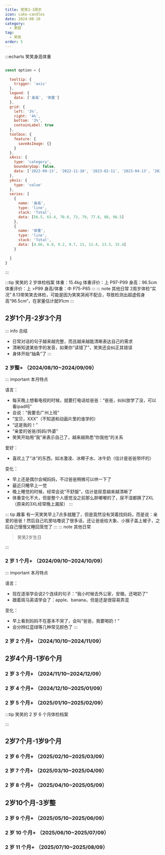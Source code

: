 ```yaml
---
title: 笑笑2-3周岁
icon: cake-candles
date: 2024-08-10
category:
  - 家庭
tag:
  - 笑笑
order: 5
---
```


:::echarts 笑笑身高体重

```js

const option = {
 
  tooltip: {
    trigger: 'axis'
  },
  legend: {
    data: ['身高', '体重']
  },
  grid: {
    left: '3%',
    right: '4%',
    bottom: '3%',
    containLabel: true
  },
  toolbox: {
    feature: {
      saveAsImage: {}
    }
  },
  xAxis: {
    type: 'category',
    boundaryGap: false,
    data: ['2022-09-13', '2022-11-10', '2023-02-11', '2023-04-13', '2023-08-12', '2023-08-21', '2024-02-24', '2024-08-13']
  },
  yAxis: {
    type: 'value'
  },
  series: [
    {
      name: '身高',
      type: 'line',
      stack: 'Total',
      data: [56.5, 63.4, 70.8, 73, 79, 77.8, 88, 96.5]
    },
    {
      name: '体重',
      type: 'line',
      stack: 'Total',
      data: [4.66, 6.8, 9.2, 9.7, 11, 11.4, 13.3, 15.4]
    }
  
  ]
}
```

:::


:::tip 笑笑的 2 岁体检档案
体重：15.4kg
体重评价：上 P97-P99
身高：96.5cm
体重评价：上 >P99
身高/体重：中 P75-P85
:::
::: note 其他日常 
2周岁体检“实况”
8.13带笑笑去体检，可能是因为笑笑哭闹不配合，导致检测出超虚假身高“96.5cm”，在家量估计就91cm
:::

## 2岁1个月-2岁3个月

::: info 总结
- 日常对话的句子越来越完整，而且越来越能清晰表达自己的需求
- 清晰知道某些字的发音，如果你“读错了”，笑笑还会纠正其错误
- 身体开始“抽条”了
:::


### 2 岁整+ （2024/08/10~2024/09/09）

::: important 本月特点

语言：
- 每天晚上想看电视的时候，就要打电话给爸爸：“爸爸，纠纠放学了没，可以看ipad吗”
- 会说：“我要去广州上班”
- “宝贝，XXX”（不知道和动画片里的谁学的）
- “这是我的！”
- “亲爱的爸爸/妈妈/外婆”
- 笑笑开始用“我”来表示自己了，越来越熟悉“你我他”的关系

爱好：
- 喜欢上了“冰”的东西，如冰激凌、冰椰子水、冰牛奶（估计是爸爸带坏的）

变化：
- 早上还是偶尔会喊妈妈，不过爸爸稍微可以哄一下了
- 最近只睡早上一觉
- 晚上睡觉的时候，经常会说“不舒服”，估计是尿意越来越清晰了
- 体重变化不大，但是整个人感觉没之前那么胖嘟嘟的了，尿不湿都换了2XL（原来的3XL经常晚上漏尿）
:::


<VidStack
src="https://pan.4a1801.life:11443/d/public/article/%E5%AE%B6%E5%BA%AD/%E7%AC%91%E7%AC%91%E6%88%90%E9%95%BF/2-3%E5%B2%81/20240810%E7%AC%91%E7%AC%91-2%E5%B2%81%E6%95%B4%2B.mp4"
/>

::: tip 趣事
有一天笑笑早上7点多就醒了，但是竟然没有哭着找妈妈，而是说：亲爱的爸爸！然后自己叽里咕噜说了很多话，还让爸爸给大象、小猴子盖上被子，之后自己慢慢又睡回笼觉了
:::
::: note 其他日常 
> 笑笑2岁生日

<VidStack
src="https://pan.4a1801.life:11443/d/public/article/%E5%AE%B6%E5%BA%AD/%E7%AC%91%E7%AC%91%E6%88%90%E9%95%BF/2-3%E5%B2%81/20240810%E7%AC%91%E7%AC%91-2%E5%B2%81%E7%94%9F%E6%97%A5.mp4"
poster="https://pan.4a1801.life:11443/d/public/article/%E5%AE%B6%E5%BA%AD/%E7%AC%91%E7%AC%91%E6%88%90%E9%95%BF/2-3%E5%B2%81/20240810%E7%AC%91%E7%AC%91-2%E5%B2%81%E7%94%9F%E6%97%A5.jpg"
/>
:::

### 2 岁 1 个月+ （2024/09/10~2024/10/09）

::: important 本月特点

语言：
- 现在逐渐学会说2个连续的句子：“我小时候去外公家，安徽。还喝奶了”
- 跟着斑马英语学会了：apple、banana，但是还是很容易弄混

变化：
- 早上看到妈妈不在基本不哭了，会叫“爸爸，我要喝奶！”
- 会分辨红蓝绿等几种常见颜色了
:::






### 2 岁 2 个月+ （2024/10/10~2024/11/09）






## 2岁4个月-1岁6个月


### 2 岁 3 个月+ （2024/11/10~2024/12/09）






### 2 岁 4 个月+ （2024/12/10~2025/01/09）






### 2 岁 5 个月+ （2025/01/10~2025/02/09）






:::tip 笑笑的 2 岁 6 个月体检档案

:::


## 2岁7个月-1岁9个月


### 2 岁 6 个月+ （2025/02/10~2025/03/09）






### 2 岁 7 个月+ （2025/03/10~2025/04/09）






### 2 岁 8 个月+ （2025/04/10~2025/05/09）






## 2岁10个月-3岁整


### 2 岁 9 个月+ （2025/05/10~2025/06/09）






### 2 岁 10 个月+ （2025/06/10~2025/07/09）






### 2 岁 11 个月+ （2025/07/10~2025/08/09）





